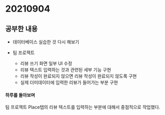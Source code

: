 # 20210904

## 공부한 내용
+ 데이터베이스 실습한 것 다시 해보기

+ 팀 프로젝트
  - 리뷰 쓰기 화면 일부 UI 수정
  - 리뷰 텍스트 입력하는 것과 관련된 세부 기능 구현
  - 리뷰 작성이 완료되지 않으면 리뷰 작성이 완료되지 않도록 구현
  - 실제 더미데이터에 입력한 리뷰가 들어가는 부분 구현

#### 하루를 돌아보며
팀 프로젝트 Place탭의 리뷰 텍스트를 입력하는 부분에 대해서 중점적으로 작업했다.
